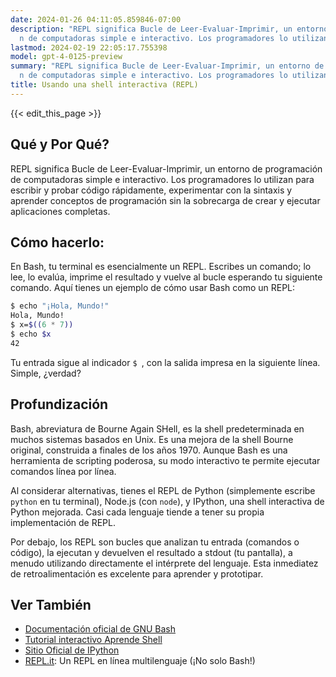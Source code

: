```yaml
---
date: 2024-01-26 04:11:05.859846-07:00
description: "REPL significa Bucle de Leer-Evaluar-Imprimir, un entorno de programaci\xF3\
  n de computadoras simple e interactivo. Los programadores lo utilizan para\u2026"
lastmod: 2024-02-19 22:05:17.755398
model: gpt-4-0125-preview
summary: "REPL significa Bucle de Leer-Evaluar-Imprimir, un entorno de programaci\xF3\
  n de computadoras simple e interactivo. Los programadores lo utilizan para\u2026"
title: Usando una shell interactiva (REPL)
---
```


{{< edit_this_page >}}

## Qué y Por Qué?
REPL significa Bucle de Leer-Evaluar-Imprimir, un entorno de programación de computadoras simple e interactivo. Los programadores lo utilizan para escribir y probar código rápidamente, experimentar con la sintaxis y aprender conceptos de programación sin la sobrecarga de crear y ejecutar aplicaciones completas.

## Cómo hacerlo:
En Bash, tu terminal es esencialmente un REPL. Escribes un comando; lo lee, lo evalúa, imprime el resultado y vuelve al bucle esperando tu siguiente comando. Aquí tienes un ejemplo de cómo usar Bash como un REPL:

```Bash
$ echo "¡Hola, Mundo!"
Hola, Mundo!
$ x=$((6 * 7))
$ echo $x
42
```

Tu entrada sigue al indicador `$ `, con la salida impresa en la siguiente línea. Simple, ¿verdad?

## Profundización
Bash, abreviatura de Bourne Again SHell, es la shell predeterminada en muchos sistemas basados en Unix. Es una mejora de la shell Bourne original, construida a finales de los años 1970. Aunque Bash es una herramienta de scripting poderosa, su modo interactivo te permite ejecutar comandos línea por línea.

Al considerar alternativas, tienes el REPL de Python (simplemente escribe `python` en tu terminal), Node.js (con `node`), y IPython, una shell interactiva de Python mejorada. Casi cada lenguaje tiende a tener su propia implementación de REPL.

Por debajo, los REPL son bucles que analizan tu entrada (comandos o código), la ejecutan y devuelven el resultado a stdout (tu pantalla), a menudo utilizando directamente el intérprete del lenguaje. Esta inmediatez de retroalimentación es excelente para aprender y prototipar.

## Ver También
- [Documentación oficial de GNU Bash](https://gnu.org/software/bash/manual/bash.html)
- [Tutorial interactivo Aprende Shell](https://www.learnshell.org/)
- [Sitio Oficial de IPython](https://ipython.org/)
- [REPL.it](https://replit.com/): Un REPL en línea multilenguaje (¡No solo Bash!)
